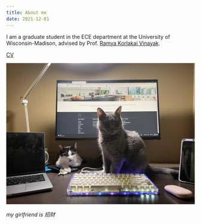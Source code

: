 ```yaml
---
title: About me
date: 2021-12-01
---
```


I am a graduate student in the ECE department at the University of Wisconsin-Madison, advised by Prof. [Ramya Korlakai Vinayak](https://ramyakv.github.io).

[CV](/about/files/CV.pdf)

![Lettie](/about/images/cats.jpeg)

*my girlfriend is 招财*
